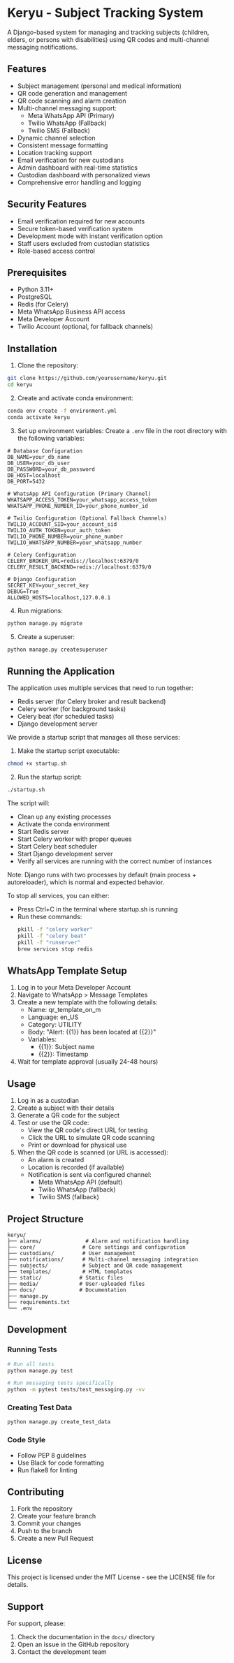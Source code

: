 # Keryu - Subject Tracking System

A Django-based system for managing and tracking subjects (children, elders, or persons with disabilities) using QR codes and multi-channel messaging notifications.

## Features

- Subject management (personal and medical information)
- QR code generation and management
- QR code scanning and alarm creation
- Multi-channel messaging support:
  - Meta WhatsApp API (Primary)
  - Twilio WhatsApp (Fallback)
  - Twilio SMS (Fallback)
- Dynamic channel selection
- Consistent message formatting
- Location tracking support
- Email verification for new custodians
- Admin dashboard with real-time statistics
- Custodian dashboard with personalized views
- Comprehensive error handling and logging

## Security Features

- Email verification required for new accounts
- Secure token-based verification system
- Development mode with instant verification option
- Staff users excluded from custodian statistics
- Role-based access control

## Prerequisites

- Python 3.11+
- PostgreSQL
- Redis (for Celery)
- Meta WhatsApp Business API access
- Meta Developer Account
- Twilio Account (optional, for fallback channels)

## Installation

1. Clone the repository:
```bash
git clone https://github.com/yourusername/keryu.git
cd keryu
```

2. Create and activate conda environment:
```bash
conda env create -f environment.yml
conda activate keryu
```

3. Set up environment variables:
Create a `.env` file in the root directory with the following variables:
```env
# Database Configuration
DB_NAME=your_db_name
DB_USER=your_db_user
DB_PASSWORD=your_db_password
DB_HOST=localhost
DB_PORT=5432

# WhatsApp API Configuration (Primary Channel)
WHATSAPP_ACCESS_TOKEN=your_whatsapp_access_token
WHATSAPP_PHONE_NUMBER_ID=your_phone_number_id

# Twilio Configuration (Optional Fallback Channels)
TWILIO_ACCOUNT_SID=your_account_sid
TWILIO_AUTH_TOKEN=your_auth_token
TWILIO_PHONE_NUMBER=your_phone_number
TWILIO_WHATSAPP_NUMBER=your_whatsapp_number

# Celery Configuration
CELERY_BROKER_URL=redis://localhost:6379/0
CELERY_RESULT_BACKEND=redis://localhost:6379/0

# Django Configuration
SECRET_KEY=your_secret_key
DEBUG=True
ALLOWED_HOSTS=localhost,127.0.0.1
```

4. Run migrations:
```bash
python manage.py migrate
```

5. Create a superuser:
```bash
python manage.py createsuperuser
```

## Running the Application

The application uses multiple services that need to run together:
- Redis server (for Celery broker and result backend)
- Celery worker (for background tasks)
- Celery beat (for scheduled tasks)
- Django development server

We provide a startup script that manages all these services:

1. Make the startup script executable:
```bash
chmod +x startup.sh
```

2. Run the startup script:
```bash
./startup.sh
```

The script will:
- Clean up any existing processes
- Activate the conda environment
- Start Redis server
- Start Celery worker with proper queues
- Start Celery beat scheduler
- Start Django development server
- Verify all services are running with the correct number of instances

Note: Django runs with two processes by default (main process + autoreloader), which is normal and expected behavior.

To stop all services, you can either:
- Press Ctrl+C in the terminal where startup.sh is running
- Run these commands:
  ```bash
  pkill -f "celery worker"
  pkill -f "celery beat"
  pkill -f "runserver"
  brew services stop redis
  ```

## WhatsApp Template Setup

1. Log in to your Meta Developer Account
2. Navigate to WhatsApp > Message Templates
3. Create a new template with the following details:
   - Name: qr_template_on_m
   - Language: en_US
   - Category: UTILITY
   - Body: "Alert: {{1}} has been located at {{2}}"
   - Variables:
     - {{1}}: Subject name
     - {{2}}: Timestamp
4. Wait for template approval (usually 24-48 hours)

## Usage

1. Log in as a custodian
2. Create a subject with their details
3. Generate a QR code for the subject
4. Test or use the QR code:
   - View the QR code's direct URL for testing
   - Click the URL to simulate QR code scanning
   - Print or download for physical use
5. When the QR code is scanned (or URL is accessed):
   - An alarm is created
   - Location is recorded (if available)
   - Notification is sent via configured channel:
     - Meta WhatsApp API (default)
     - Twilio WhatsApp (fallback)
     - Twilio SMS (fallback)

## Project Structure

```
keryu/
├── alarms/              # Alarm and notification handling
├── core/               # Core settings and configuration
├── custodians/         # User management
├── notifications/      # Multi-channel messaging integration
├── subjects/           # Subject and QR code management
├── templates/          # HTML templates
├── static/            # Static files
├── media/             # User-uploaded files
├── docs/              # Documentation
├── manage.py
├── requirements.txt
└── .env
```

## Development

### Running Tests
```bash
# Run all tests
python manage.py test

# Run messaging tests specifically
python -m pytest tests/test_messaging.py -vv
```

### Creating Test Data
```bash
python manage.py create_test_data
```

### Code Style
- Follow PEP 8 guidelines
- Use Black for code formatting
- Run flake8 for linting

## Contributing

1. Fork the repository
2. Create your feature branch
3. Commit your changes
4. Push to the branch
5. Create a new Pull Request

## License

This project is licensed under the MIT License - see the LICENSE file for details.

## Support

For support, please:
1. Check the documentation in the `docs/` directory
2. Open an issue in the GitHub repository
3. Contact the development team 